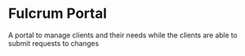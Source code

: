 # Fulcrum Portal
A portal to manage clients and their needs while the clients are able to submit requests to changes
